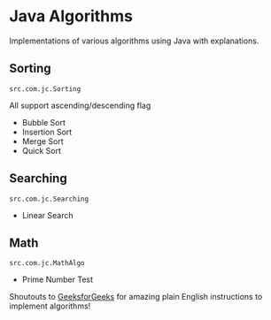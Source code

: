 # Java Algorithms
Implementations of various algorithms using Java with explanations.

## Sorting
`src.com.jc.Sorting`
<p>All support ascending/descending flag</p>

+ Bubble Sort
+ Insertion Sort
+ Merge Sort
+ Quick Sort


## Searching
`src.com.jc.Searching`
+ Linear Search

## Math
`src.com.jc.MathAlgo`
+ Prime Number Test


Shoutouts to [GeeksforGeeks](https://www.geeksforgeeks.org/fundamentals-of-algorithms/?ref=shm) for amazing plain
English instructions to implement algorithms!